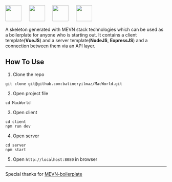 
<img src="https://pngimg.com/uploads/mysql/mysql_PNG37.png" height="50" /> &nbsp;&nbsp;&nbsp;&nbsp;&nbsp;<img src="https://i.cloudup.com/zfY6lL7eFa-3000x3000.png" height="50" /> &nbsp;&nbsp;&nbsp;&nbsp;&nbsp;<img src="https://upload.wikimedia.org/wikipedia/commons/9/95/Vue.js_Logo_2.svg" height="50" />  &nbsp;&nbsp;&nbsp;&nbsp;&nbsp;<img src="https://upload.wikimedia.org/wikipedia/commons/7/7e/Node.js_logo_2015.svg" height="50" /> 

A skeleton generated with MEVN stack technologies which can be used as a boilerplate for anyone who is starting out. It contains a client template(**VueJS**) and a server template(**NodeJS**, **ExpressJS**) and a connection between them via an API layer.


## How To Use
1. Clone the repo 
```
git clone git@github.com:batineryilmaz/MacWorld.git
```

2. Open project file 
```
cd MacWorld
```

3. Open client
```
cd client
npm run dev
```

4. Open server
```
cd server
npm start
```

5. Open `http://localhost:8080` in browser

---
Special thanks for
[MEVN-boilerplate](https://github.com/anaida07/MEVN-boilerplate)